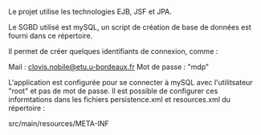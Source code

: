 Le projet utilise les technologies EJB, JSF et JPA.

Le SGBD utilisé est mySQL, un script de création de base
de données est fourni dans ce répertoire.

Il permet de créer quelques identifiants de connexion, comme :

Mail : clovis.nobile@etu.u-bordeaux.fr
Mot de passe : "mdp"

L'application est configurée pour se connecter à mySQL avec
l'utilitsateur "root" et pas de mot de passe. Il est possible
de configurer ces informtations dans les fichiers
persistence.xml et resources.xml du répertoire :

src/main/resources/META-INF
